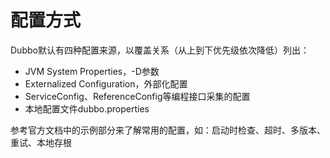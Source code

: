 # 配置方式

Dubbo默认有四种配置来源，以覆盖关系（从上到下优先级依次降低）列出：

- JVM System Properties，-D参数
- Externalized Configuration，外部化配置
- ServiceConfig、ReferenceConfig等编程接口采集的配置
- 本地配置文件dubbo.properties



参考官方文档中的示例部分来了解常用的配置，如：启动时检查、超时、多版本、重试、本地存根